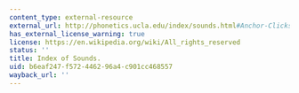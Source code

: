 ```yaml
---
content_type: external-resource
external_url: http://phonetics.ucla.edu/index/sounds.html#Anchor-Clicks-11481
has_external_license_warning: true
license: https://en.wikipedia.org/wiki/All_rights_reserved
status: ''
title: Index of Sounds.
uid: b6eaf247-f572-4462-96a4-c901cc468557
wayback_url: ''
---
```

